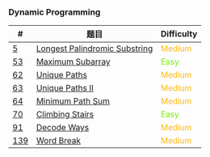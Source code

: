 ### Dynamic Programming

| #                     | 题目                                            | Difficulty                                 |
| --------------------- | ----------------------------------------------- | ------------------------------------------ |
| [5](0005/README.md)   | [Longest Palindromic Substring](0005/README.md) | <span style='color:#FFB90F;'>Medium</span> |
| [53](0053/README.md)  | [Maximum Subarray](0053/README.md)              | <span style='color: #76EE00;'>Easy</span>  |
| [62](0062/README.md)  | [Unique Paths](0062/README.md)                  | <span style='color:#FFB90F;'>Medium</span> |
| [63](0063/README.md)  | [Unique Paths II](0063/README.md)               | <span style='color:#FFB90F;'>Medium</span> |
| [64](0064/README.md)  | [Minimum Path Sum](0064/README.md)              | <span style='color:#FFB90F;'>Medium</span> |
| [70](0070/README.md)  | [Climbing Stairs](0070/README.md)               | <span style='color: #76EE00;'>Easy</span>  |
| [91](0091/README.md)  | [Decode Ways](0091/README.md)                   | <span style='color:#FFB90F;'>Medium</span> |
| [139](0139/README.md) | [Word Break](0139/README.md)                    | <span style='color:#FFB90F;'>Medium</span> |

